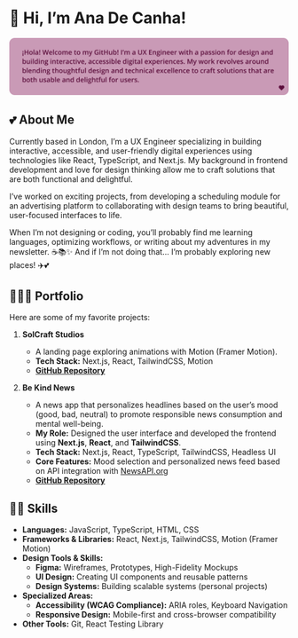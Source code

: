 # 💬 Hi, I’m Ana De Canha!

![Ana De Canha](/assets/message-card.png)

## 💕 About Me

Currently based in London, I’m a UX Engineer specializing in building interactive, accessible, and user-friendly digital experiences using technologies like React, TypeScript, and Next.js. My background in frontend development and love for design thinking allow me to craft solutions that are both functional and delightful.

I’ve worked on exciting projects, from developing a scheduling module for an advertising platform to collaborating with design teams to bring beautiful, user-focused interfaces to life.

When I’m not designing or coding, you’ll probably find me learning languages, optimizing workflows, or writing about my adventures in my newsletter. ☕📚✨
And if I’m not doing that... I’m probably exploring new places! ✈️💕

## 👩🏻‍💻 Portfolio

Here are some of my favorite projects:

1. **SolCraft Studios**

   - A landing page exploring animations with Motion (Framer Motion).
   - **Tech Stack:** Next.js, React, TailwindCSS, Motion
   - **[GitHub Repository](https://github.com/AnaDeCanha/responsive-landing-page)**

2. **Be Kind News**

   - A news app that personalizes headlines based on the user’s mood (good, bad, neutral) to promote responsible news consumption and mental well-being.
   - **My Role:** Designed the user interface and developed the frontend using **Next.js**, **React**, and **TailwindCSS**.
   - **Tech Stack:** Next.js, React, TypeScript, TailwindCSS, Headless UI
   - **Core Features:** Mood selection and personalized news feed based on API integration with [NewsAPI.org](https://newsapi.org/)
   - **[GitHub Repository](https://github.com/AnaDeCanha/be-kind-news)**

## 💪🏼 Skills

- **Languages:** JavaScript, TypeScript, HTML, CSS
- **Frameworks & Libraries:** React, Next.js, TailwindCSS, Motion (Framer Motion)
- **Design Tools & Skills:**
  - **Figma:** Wireframes, Prototypes, High-Fidelity Mockups
  - **UI Design:** Creating UI components and reusable patterns
  - **Design Systems:** Building scalable systems (personal projects)
- **Specialized Areas:**
  - **Accessibility (WCAG Compliance):** ARIA roles, Keyboard Navigation
  - **Responsive Design:** Mobile-first and cross-browser compatibility
- **Other Tools:** Git, React Testing Library
